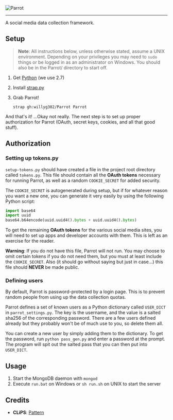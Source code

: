 ![Parrot](https://rawgit.com/willyg302/Parrot/master/static/img/logo.svg "RRRAWWK!")

---

A social media data collection framework.

## Setup

> **Note**: All instructions below, unless otherwise stated, assume a UNIX environment. Depending on your privileges you may need to `sudo` things or be logged in as an administrator on Windows. You should also be in the Parrot/ directory to start off.

1. Get [Python](http://www.python.org/) (we use 2.7)

2. Install [strap.py](https://github.com/willyg302/strap.py)

3. Grab Parrot!

   ```
   strap gh:willyg302/Parrot Parrot
   ```

And that's it! ...Okay not really. The next step is to set up proper authorization for Parrot (OAuth, secret keys, cookies, and all that good stuff).

## Authorization

### Setting up tokens.py

`setup-tokens.py` should have created a file in the project root directory called `tokens.py`. This file should contain all the **OAuth tokens** necessary for running Parrot, as well as a random `COOKIE_SECRET` for added security.

The `COOKIE_SECRET` is autogenerated during setup, but if for whatever reason you want a new one, you can generate it very easily by using the following Python script:

```python
import base64
import uuid
base64.b64encode(uuid.uuid4().bytes + uuid.uuid4().bytes)
```

To get the remaining **OAuth tokens** for the various social media sites, you will need to set up apps and developer accounts with them. This is left as an exercise for the reader.

**Warning**: If you do not have this file, Parrot will not run. You may choose to omit certain tokens if you do not need them, but you must at least include the `COOKIE_SECRET`. Also (it should go without saying but just in case...) this file should **NEVER** be made public.

### Defining users

By default, Parrot is password-protected by a login page. This is to prevent random people from using up the data collection quotas.

Parrot defines a set of known users as a Python dictionary called `USER_DICT` in `parrot_settings.py`. The key is the username, and the value is a salted sha256 of the corresponding password. There are a few users defined already but they probably won't be of much use to you, so delete them all.

You can create a new user by simply adding them to the dictionary. To get the password, run `python pass_gen.py` and enter a password at the prompt. The program will spit out the salted pass that you can then put into `USER_DICT`.

Usage
-----

1. Start the MongoDB daemon with `mongod`
2. Execute `run.bat` on Windows or `sh run.sh` on UNIX to start the server

Credits
-------

* **CLiPS**: [Pattern](https://github.com/clips/pattern)